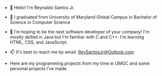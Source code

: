 - 👋 Hello! I'm Reynaldo Santos Jr.
- 🌱 I graduated from University of Maryland Global Campus in Bachelor of Science in Computer Science
- 💞️ I’m hoping to be the next software developer of your company!
  I'm mostly skilled in Java but I'm familiar with C and C++.
  I'm learning HTML, CSS, and JavaScript.

- 📫 It's best to reach me by email: ReySantosJr@Outlook.com


- Here are my programming projects from my time in UMGC and some personal projects I've made.
